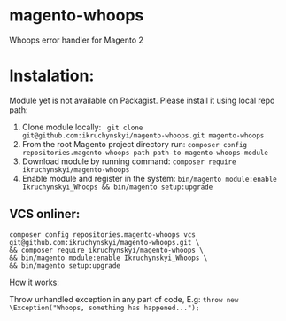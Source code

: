# magento-whoops
Whoops error handler for Magento 2

# Instalation:

Module yet is not available on Packagist. Please install it using local repo path:

1. Clone module locally:
``` git clone git@github.com:ikruchynskyi/magento-whoops.git magento-whoops```
2. From the root Magento project directory run: 
```composer config repositories.magento-whoops path path-to-magento-whoops-module```
3. Download module by running command:
```composer require ikruchynskyi/magento-whoops``` 
4. Enable module and register in the system:
```bin/magento module:enable Ikruchynskyi_Whoops && bin/magento setup:upgrade```

## VCS onliner:
```
composer config repositories.magento-whoops vcs git@github.com:ikruchynskyi/magento-whoops.git \
&& composer require ikruchynskyi/magento-whoops \
&& bin/magento module:enable Ikruchynskyi_Whoops \
&& bin/magento setup:upgrade
```

How it works:

Throw unhandled exception in any part of code, E.g:
```throw new \Exception("Whoops, something has happened...");```
